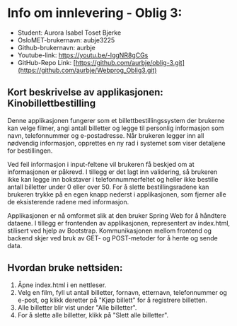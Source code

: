 # Info om innlevering - Oblig 3:
- Student: Aurora Isabel Toset Bjerke
- OsloMET-brukernavn: aubje3225
- Github-brukernavn: aurbje
- Youtube-link: https://youtu.be/-lggNR8gCGs
- GitHub-Repo Link: [https://github.com/aurbje/oblig-3.git](https://github.com/aurbje/Webprog_Oblig3.git)

## Kort beskrivelse av applikasjonen: Kinobillettbestilling
Denne applikasjonen fungerer som et billettbestillingssystem der brukerne kan
velge filmer, angi antall billetter og legge til personlig informasjon som navn,
telefonnummer og e-postadresse. Når brukeren legger inn all nødvendig
informasjon, opprettes en ny rad i systemet som viser detaljene for bestillingen.

Ved feil informasjon i input-feltene vil brukeren få beskjed om at informasjonen
er påkrevd. I tillegg er det lagt inn validering, så brukeren ikke kan legge
inn bokstaver i telefonnummerfeltet og heller ikke bestille antall billetter under
0 eller over 50. For å slette bestillingsradene kan brukeren trykke på en egen
knapp nederst i applikasjonen, som fjerner alle de eksisterende radene med
informasjon.

Applikasjonen er nå omformet slik at den bruker Spring Web for å håndtere dataene.
I tillegg er frontenden av applikasjonen, representert av index.html, stilisert ved hjelp
av Bootstrap. Kommunikasjonen mellom frontend og backend skjer ved bruk av
GET- og POST-metoder for å hente og sende data.

## Hvordan bruke nettsiden:

1. Åpne index.html i en nettleser.
2. Velg en film, fyll ut antall billetter, fornavn, etternavn, telefonnummer og e-post,
   og klikk deretter på "Kjøp billett" for å registrere billetten.
4. Alle billetter blir vist under "Alle billetter".
5. For å slette alle billetter, klikk på "Slett alle billetter".
